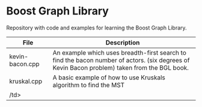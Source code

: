 # Boost Graph Library 

Repository with code and examples for learning the Boost Graph Library.  

<table>
<thead>
  <tr>
    <th>File</th>
    <th>Description</th>
  </tr>
</thead>
<tbody>
  <tr>
    <td>kevin-bacon.cpp</td>
    <td>An example which uses breadth-first search to find the bacon number of actors. (six degrees of Kevin Bacon problem) taken from the BGL book.</td>
  </tr>
  <tr>
    <td>kruskal.cpp</td>
    <td>A basic example of how to use Kruskals algorithm to find the MST</td>
  </tr>
  <tr>
    <td>/td>
    <td></td>
  </tr>
</tbody>
</table>
